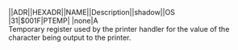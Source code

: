 ||ADR||HEXADR||NAME||Description||shadow||OS  
|31|$001F|PTEMP| |none|A  
Temporary register used by the printer handler for the value of the character being output to the printer.  
